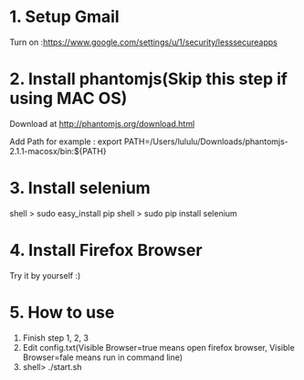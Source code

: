 # 1. Setup Gmail
Turn on :https://www.google.com/settings/u/1/security/lesssecureapps

# 2.  Install phantomjs(Skip this step if using MAC OS)
Download at http://phantomjs.org/download.html

Add Path for example : export PATH=/Users/lululu/Downloads/phantomjs-2.1.1-macosx/bin:${PATH}

# 3. Install selenium
  shell > sudo easy_install pip
  shell > sudo pip install selenium

# 4. Install Firefox Browser
  Try it by yourself :)

# 5. How to use
  1. Finish step 1, 2, 3
  2. Edit config.txt(Visible Browser=true means open firefox browser, Visible Browser=fale means run in command line)
  3. shell> ./start.sh
